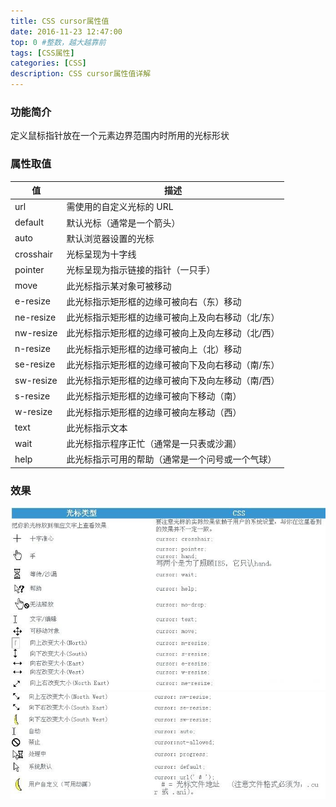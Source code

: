 ```yaml
---
title: CSS cursor属性值
date: 2016-11-23 12:47:00
top: 0 #整数，越大越靠前
tags: [CSS属性]
categories: [CSS]
description: CSS cursor属性值详解
---
```



### 功能简介
定义鼠标指针放在一个元素边界范围内时所用的光标形状

<!-- more -->


### 属性取值

值 | 描述
---|---
url	      | 需使用的自定义光标的 URL
default   | 默认光标（通常是一个箭头）
auto	  | 默认浏览器设置的光标
crosshair | 光标呈现为十字线
pointer	  | 光标呈现为指示链接的指针（一只手）
move	  | 此光标指示某对象可被移动
e-resize  | 此光标指示矩形框的边缘可被向右（东）移动
ne-resize | 此光标指示矩形框的边缘可被向上及向右移动（北/东）
nw-resize | 此光标指示矩形框的边缘可被向上及向左移动（北/西）
n-resize  | 此光标指示矩形框的边缘可被向上（北）移动
se-resize | 此光标指示矩形框的边缘可被向下及向右移动（南/东）
sw-resize | 此光标指示矩形框的边缘可被向下及向左移动（南/西）
s-resize  | 此光标指示矩形框的边缘可被向下移动（南）
w-resize  | 此光标指示矩形框的边缘可被向左移动（西）
text      | 此光标指示文本
wait      | 此光标指示程序正忙（通常是一只表或沙漏）
help      | 此光标指示可用的帮助（通常是一个问号或一个气球）


### 效果
![](/images/blog/css/corsur-1.png)
![](/images/blog/css/corsur-2.png)
